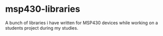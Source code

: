 # msp430-libraries
A bunch of libraries i have written for MSP430 devices while working on a students project during my studies.
